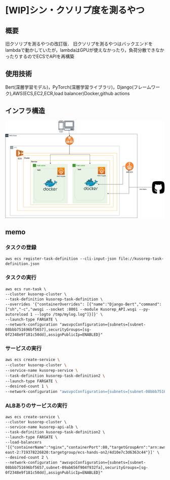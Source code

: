 # [WIP]シン・クソリプ度を測るやつ
## 概要
旧クソリプを測るやつの改訂版．
旧クソリプを測るやつはバックエンドをlambdaで動かしていたが，lambdaはGPUが使えなかったり，負荷分散できなかったりするのでECSでAPIを再構築

## 使用技術
Bert(深層学習モデル)，PyTorch(深層学習ライブラリ)，Django(フレームワーク),AWS(ECS,EC2,ECR,load balancer)Docker,github actions
## インフラ構造
<img src = "./img/infra.png">

## memo

### タスクの登録
```
aws ecs register-task-definition --cli-input-json file://kusorep-task-definition.json
```

### タスクの実行
```
aws ecs run-task \
--cluster kusorep-cluster \
--task-definition kusorep-task-definition \
--overrides '{"containerOverrides": [{"name":"Django-Bert","command": ["sh","-c","uwsgi --socket :8001 --module Kusorep_API.wsgi --py-autoreload 1 --logto /tmp/mylog.log"]}]}' \
--launch-type FARGATE \
--network-configuration "awsvpcConfiguration={subnets=[subnet-08bbb751696bf5657],securityGroups=[sg-0f2348e9f181c50dd],assignPublicIp=ENABLED}"
```

### サービスの実行
```sh
aws ecs create-service \
--cluster kusorep-cluster \
--service-name kusorep-service \
--task-definition kusorep-task-definition2 \
--launch-type FARGATE \
--desired-count 1 \
--network-configuration "awsvpcConfiguration={subnets=[subnet-08bbb751696bf5657],securityGroups=[sg-0f2348e9f181c50dd],assignPublicIp=ENABLED}"
```

### ALBありのサービスの実行
```
aws ecs create-service \
--cluster kusorep-cluster \
--service-name kusorep-api-alb \
--task-definition kusorep-task-definition2 \
--launch-type FARGATE \
--load-balancers '[{"containerName":"nginx","containerPort":80,"targetGroupArn":"arn:aws:elasticloadbalancing:us-east-2:719378226820:targetgroup/ecs-hands-on2/4d10e7c3d6363c44"}]' \
--desired-count 2 \
--network-configuration "awsvpcConfiguration={subnets=[subnet-08bbb751696bf5657,subnet-09ab656f904f932fa],securityGroups=[sg-0f2348e9f181c50dd],assignPublicIp=ENABLED}"
```